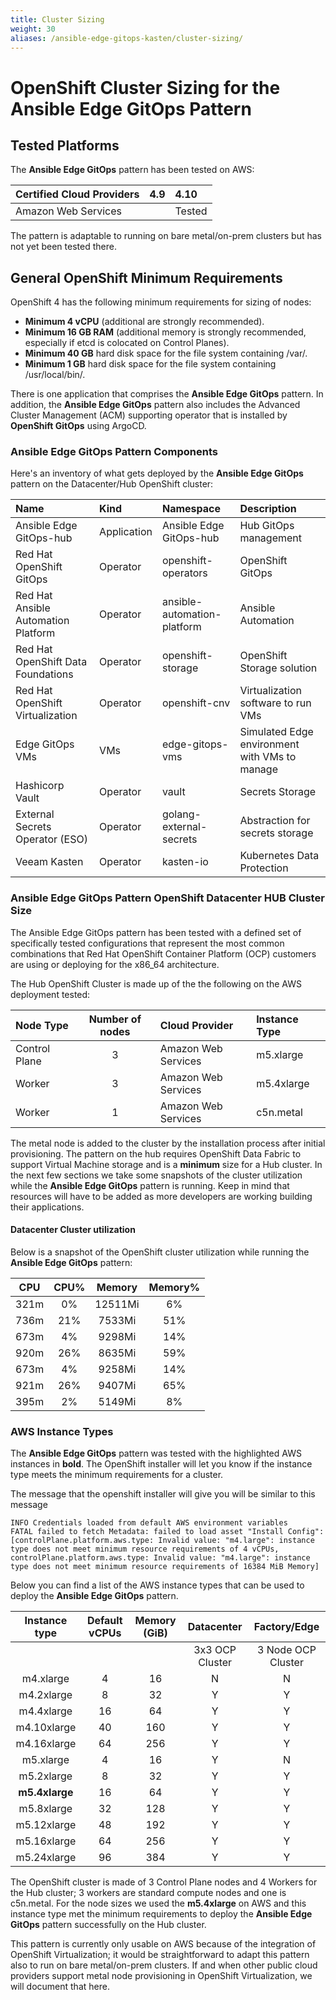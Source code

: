 ```yaml
---
title: Cluster Sizing
weight: 30
aliases: /ansible-edge-gitops-kasten/cluster-sizing/
---
```

# OpenShift Cluster Sizing for the Ansible Edge GitOps Pattern

## Tested Platforms

The **Ansible Edge GitOps** pattern has been tested on AWS:

| **Certified Cloud Providers** | 4.9 | 4.10 |
| :---- | :---- | :----
| Amazon Web Services | | Tested

The pattern is adaptable to running on bare metal/on-prem clusters but has not yet been tested there.

## General OpenShift Minimum Requirements

OpenShift 4 has the following minimum requirements for sizing of nodes:

* **Minimum 4 vCPU** (additional are strongly recommended).
* **Minimum 16 GB RAM** (additional memory is strongly recommended, especially if etcd is colocated on Control Planes).
* **Minimum 40 GB** hard disk space for the file system containing /var/.
* **Minimum 1 GB** hard disk space for the file system containing /usr/local/bin/.

There is one application that comprises the **Ansible Edge GitOps** pattern.  In addition, the **Ansible Edge GitOps** pattern also includes the Advanced Cluster Management (ACM) supporting operator that is installed by **OpenShift GitOps** using ArgoCD.

### **Ansible Edge GitOps** Pattern Components

Here's an inventory of what gets deployed by the **Ansible Edge GitOps** pattern on the Datacenter/Hub OpenShift cluster:

| Name | Kind | Namespace | Description
| :---- | :---- | :---- | :----
| Ansible Edge GitOps-hub | Application | Ansible Edge GitOps-hub | Hub GitOps management
| Red Hat OpenShift GitOps | Operator | openshift-operators | OpenShift GitOps
| Red Hat Ansible Automation Platform | Operator | ansible-automation-platform | Ansible Automation
| Red Hat OpenShift Data Foundations | Operator | openshift-storage | OpenShift Storage solution
| Red Hat OpenShift Virtualization | Operator | openshift-cnv | Virtualization software to run VMs
| Edge GitOps VMs | VMs | edge-gitops-vms | Simulated Edge environment with VMs to manage
| Hashicorp Vault | Operator | vault | Secrets Storage
| External Secrets Operator (ESO) | Operator | golang-external-secrets | Abstraction for secrets storage
| Veeam Kasten | Operator | kasten-io | Kubernetes Data Protection

### Ansible Edge GitOps Pattern OpenShift Datacenter HUB Cluster Size

The Ansible Edge GitOps pattern has been tested with a defined set of specifically tested configurations that represent the most common combinations that Red Hat OpenShift Container Platform (OCP) customers are using or deploying for the x86_64 architecture.

The Hub OpenShift Cluster is made up of the the following on the AWS deployment tested:

| Node Type | Number of nodes | Cloud Provider | Instance Type
| :---- | :----: | :---- | :----
| Control Plane | 3 | Amazon Web Services | m5.xlarge
| Worker | 3 | Amazon Web Services | m5.4xlarge
| Worker | 1 | Amazon Web Services | c5n.metal

The metal node is added to the cluster by the installation process after initial provisioning. The pattern on the hub requires OpenShift Data Fabric to support Virtual Machine storage and is a **minimum** size for a Hub cluster.  In the next few sections we take some snapshots of the cluster utilization while the **Ansible Edge GitOps** pattern is running.  Keep in mind that resources will have to be added as more developers are working building their applications.

#### Datacenter Cluster utilization

Below is a snapshot of the OpenShift cluster utilization while running the **Ansible Edge GitOps** pattern:

| CPU    | CPU%    | Memory | Memory%
| :----: | :-----: | :----: | :----:
321m |   0%  |   12511Mi  |       6%
736m |       21%  |  7533Mi  |        51%
673m |       4%   |  9298Mi  |        14%
920m |       26%  |  8635Mi  |        59%
673m |       4%   |  9258Mi  |        14%
921m |       26%  |  9407Mi  |        65%
395m |        2%  |   5149Mi |         8%

### AWS Instance Types

The **Ansible Edge GitOps** pattern was tested with the highlighted AWS instances in **bold**.   The OpenShift installer will let you know if the instance type meets the minimum requirements for a cluster.

The message that the openshift installer will give you will be similar to this message

```text
INFO Credentials loaded from default AWS environment variables
FATAL failed to fetch Metadata: failed to load asset "Install Config": [controlPlane.platform.aws.type: Invalid value: "m4.large": instance type does not meet minimum resource requirements of 4 vCPUs, controlPlane.platform.aws.type: Invalid value: "m4.large": instance type does not meet minimum resource requirements of 16384 MiB Memory]
```

Below you can find a list of the AWS instance types that can be used to deploy the **Ansible Edge GitOps** pattern.

| Instance type | Default vCPUs | Memory (GiB) | Datacenter | Factory/Edge
| :------: | :-----: | :-----: | :----: | :----:
| | | | 3x3 OCP Cluster | 3 Node OCP Cluster
| m4.xlarge   | 4  | 16 | N | N
| m4.2xlarge  | 8  | 32 | Y | Y
| m4.4xlarge  | 16 | 64 | Y | Y
| m4.10xlarge | 40 | 160 | Y | Y
| m4.16xlarge | 64 | 256 | Y | Y
| m5.xlarge   | 4  | 16 | Y | N
| m5.2xlarge  | 8  | 32 | Y | Y
| **m5.4xlarge**  | 16 | 64 | Y | Y
| m5.8xlarge  | 32 | 128 | Y | Y
| m5.12xlarge | 48 | 192 | Y | Y
| m5.16xlarge | 64 | 256 | Y | Y
| m5.24xlarge | 96 | 384 | Y | Y

The OpenShift cluster is made of 3 Control Plane nodes and 4 Workers for the Hub cluster; 3 workers are standard compute nodes and one is c5n.metal.  For the node sizes we used the **m5.4xlarge** on AWS and this instance type met the minimum requirements to deploy the **Ansible Edge GitOps** pattern successfully on the Hub cluster.

This pattern is currently only usable on AWS because of the integration of OpenShift Virtualization; it would be straightforward to adapt this pattern also to run on bare metal/on-prem clusters. If and when other public cloud providers support metal node provisioning in OpenShift Virtualization, we will document that here.
